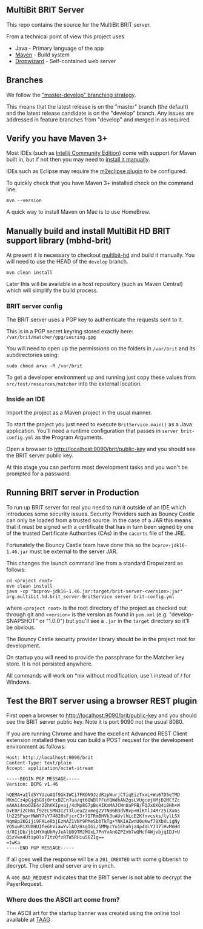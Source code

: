 ## MultiBit BRIT Server

This repo contains the source for the MultiBit BRIT server.

From a technical point of view this project uses

* Java - Primary language of the app
* [Maven](http://maven.apache.org/) - Build system
* [Dropwizard](http://dropwizard.io) - Self-contained web server

## Branches

We follow the ["master-develop" branching strategy](http://nvie.com/posts/a-successful-git-branching-model/).

This means that the latest release is on the "master" branch (the default) and the latest release candidate is on the "develop" branch.
Any issues are addressed in feature branches from "develop" and merged in as required.

## Verify you have Maven 3+

Most IDEs (such as [Intellij Community Edition](http://www.jetbrains.com/idea/download/)) come with support for Maven built in,
but if not then you may need to [install it manually](http://maven.apache.org/download.cgi).

IDEs such as Eclipse may require the [m2eclipse plugin](http://www.sonatype.org/m2eclipse) to be configured.

To quickly check that you have Maven 3+ installed check on the command line:

    mvn --version

A quick way to install Maven on Mac is to use HomeBrew.

## Manually build and install MultiBit HD BRIT support library (mbhd-brit)

At present it is necessary to checkout [multibit-hd](https://github.com/bitcoin-solutions/multibit-hd/) and
build it manually. You will need to use the HEAD of the `develop` branch.

    mvn clean install

Later this will be available in a host repository (such as Maven Central) which will simplify the build process.

### BRIT server config

The BRIT server uses a PGP key to authenticate the requests sent to it.

This is in a PGP secret keyring stored exactly here: `/var/brit/matcher/gpg/secring.gpg`

You will need to open up the permissions on the folders in `/var/brit` and its subdirectories using:

    sudo chmod a+wx -R /var/brit

To get a developer environment up and running just copy these values from `src/test/resources/matcher` into the
external location.

### Inside an IDE

Import the project as a Maven project in the usual manner.

To start the project you just need to execute `BritService.main()` as a Java application. You'll need a runtime configuration
that passes in `server brit-config.yml` as the Program Arguments.

Open a browser to [http://localhost:9090/brit/public-key](http://localhost:9090/brit/public-key) and you should see the BRIT server
public key.

At this stage you can perform most development tasks and you won't be prompted for a password.

## Running BRIT server in Production

To run up BRIT server for real you need to run it outside of an IDE which introduces some security issues. Security Providers such
as Bouncy Castle can only be loaded from a trusted source. In the case of a JAR this means that it must be signed with a certificate
that has in turn been signed by one of the trusted Certificate Authorities (CAs) in the `cacerts` file of the JRE.

Fortunately the Bouncy Castle team have done this so the `bcprov-jdk16-1.46.jar` must be external to the server JAR.

This changes the  launch command line from a standard Dropwizard as follows:

    cd <project root>
    mvn clean install
    java -cp "bcprov-jdk16-1.46.jar:target/brit-server-<version>.jar" org.multibit.hd.brit_server.BritService server brit-config.yml

where `<project root>` is the root directory of the project as checked out through git and `<version>` is the version
as found in `pom.xml` (e.g. "develop-SNAPSHOT" or "1.0.0") but you'll see a `.jar` in the `target` directory so it'll be obvious.

The Bouncy Castle security provider library should be in the project root for development.

On startup you will need to provide the passphrase for the Matcher key store. It is not persisted anywhere.

All commands will work on *nix without modification, use \ instead of / for Windows.

## Test the BRIT server using a browser REST plugin

First open a browser to [http://localhost:9090/brit/public-key](http://localhost:9090/brit/public-key) and you should see the BRIT server
public key. Note it is port 9090 not the usual 8080.

If you are running Chrome and have the excellent Advanced REST Client extension installed then you can build a POST request for the
development environment as follows:

    Host: http://localhost:9090/brit
    Content-Type: text/plain
    Accept: application/octet-stream

    -----BEGIN PGP MESSAGE-----
    Version: BCPG v1.46

    hQEMA+aIld5YYUzuAQf9GkIWCi7FKON9JzdRzpWurjCTiqEizTxxL+Wu67D5eTMD
    MKm1Cz4pGjq5G9j0rtxBZCn7ua/qt6QWBlPFuYQWdbAN2gsLVUgcejHMjD2MCfZc
    eAAAi4moOZE4r22hKKIpvaj/4dMp8G7pBsHIKmMAJCWnUaPFB/FQJx6KQ4i8Hh+W
    OvE0Fi2CHNLf9zELSMN3IZT3lueuZzxmeg2VTNB6H3dVRvp+HiKTlJ4Mrz5iXx6s
    lh225PsprHWWY7sY74820sFjcrC3r7ITRmBHVk3uAUvlhLcE2Kfnvcsks/lylLSX
    Nqm8p2KGiji9FALeRbjEzNAZ1VNY9PMeSbbTkTg+YNKIAZwnU0uKwf78XbVLigNy
    YOSuwRiXU8HUIfe6hViawYvlAD/HsgIGi/5MMpcYu1Ehahjz4p4VLYJ37lHvMnHd
    d/0IjDb/jb1HYXqUbRyJeAlU89TMJMOxL7PnYvAnGZPZvb7wQMcf4WjvbjqIDJ+U
    Q5zVwa4UtipOlo7ItzOfzRTW5RHiu56ZIg==
    =twKa
    -----END PGP MESSAGE-----

If all goes well the response will be a `201_CREATED` with some gibberish to decrypt. The client and server are in synch.

A `400_BAD_REQUEST` indicates that the BRIT server is not able to decrypt the PayerRequest.

### Where does the ASCII art come from?

The ASCII art for the startup banner was created using the online tool available at
[TAAG](http://patorjk.com/software/taag/#p=display&f=Slant&t=BRIT%20Server)

